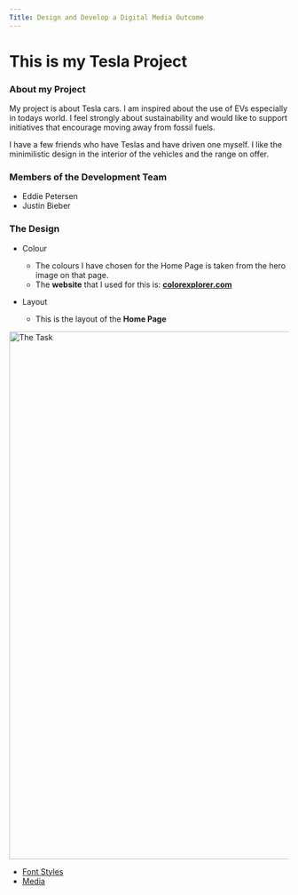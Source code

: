 ```yaml
---
Title: Design and Develop a Digital Media Outcome
---
```





# This is my Tesla Project

### About my Project
My project is about Tesla cars.  I am inspired about the use of EVs especially in todays world.  I feel strongly about sustainability and would like to support initiatives that encourage moving away from fossil fuels.

I have a few friends who have Teslas and have driven one myself.  I like the minimilistic design in the interior of the vehicles and the range on offer.

### Members of the Development Team
- Eddie Petersen
- Justin Bieber

### The Design
* Colour
  * The colours I have chosen for the Home Page is taken from the hero image on that page.
  * The **website** that I used for this is: [**colorexplorer.com**](http://www.colorexplorer.com/imageimport.aspx)
    
* Layout
  * This is the layout of the **Home Page**

<a href="task"><image src="https://github.com/Rongotai-College/10DT/blob/main/Mixed-CSS-Grid/images/Home_Page_ss.jpg?raw=true" title="The Task" width=950>










* Font Styles
* Media

